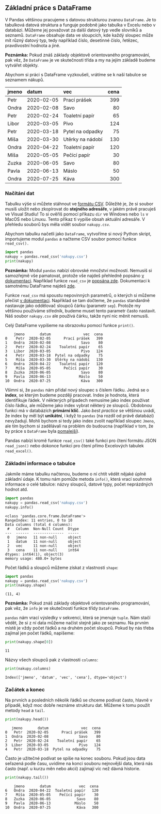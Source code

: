 ## Základní práce s DataFrame

V Pandas většinou pracujeme s datovou strukturou zvanou `DataFrame`. Je to tabulková datová struktura a funguje podobně jako tabulka v Excelu nebo v databázi. Můžeme jej považovat za další datový typ vedle slovníků a seznamů. `DataFrame` obsahuje data ve sloupcích, kde každý sloupec může mít různý datový typ, tedy například číslo, desetinné číslo, řetězec, pravdivostní hodnota a jiné.

**Poznámka:** Pokud znáš základy objektově orientovaného programování, pak věz, že `DataFrame` je ve skutečnosti třída a my na jejím základě budeme vytvářet objekty.

Abychom si práci s DataFrame vyzkoušeli, vrátíme se k naší tabulce se seznamem nákupů.

| jmeno   | datum      | vec              | cena |
|:--------|:-----------|:-----------------|-----:|
| Petr    | 2020-02-05 | Prací prášek     |  399 |
| Ondra   | 2020-02-08 | Savo             |   80 |
| Petr    | 2020-02-24 | Toaletní papír   |   65 |
| Libor   | 2020-03-05 | Pivo             |  124 |
| Petr    | 2020-03-18 | Pytel na odpadky |   75 |
| Míša    | 2020-03-30 | Utěrky na nádobí |  130 |
| Ondra   | 2020-04-22 | Toaletní papír   |  120 |
| Míša    | 2020-05-05 | Pečící papír     |   30 |
| Zuzka   | 2020-06-05 | Savo             |   80 |
| Pavla   | 2020-06-13 | Máslo            |   50 |
| Ondra   | 2020-07-25 | Káva             |  300 |

### Načítání dat

Tabulku výše si můžete stáhnout ve [formátu CSV](assets/nakupy.csv). Důležité je, že si soubor musíš uložit nebo zkopírovat do **stejného adresáře**, v jakém právě pracuješ ve Visual Studiu! To si ověříš pomocí příkazu `dir` ve Windows nebo `ls` v MacOS nebo Linuxu. Tento příkaz ti vypíše obsah aktuální adresáře. V přehledu souborů bys měla vidět soubor `nakupy.csv`.

Abychom tabulku načetli jako `DataFrame`, vytvoříme si nový Python skript, importujeme modul `pandas` a načteme CSV soubor pomocí funkce `read_csv().`

```py
import pandas
nakupy = pandas.read_csv('nakupy.csv')
print(nakupy)
```

**Poznámka:** Modul `pandas` nabízí obrovské množství možností. Nemusíš si samozřejmě vše pamatovat, protože vše najdeš přehledně popsáno [v dokumentaci](https://pandas.pydata.org/docs/). Například funkce `read_csv` je [popsána zde](https://pandas.pydata.org/pandas-docs/stable/reference/api/pandas.read_csv.html). Dokumentaci k samotnému DataFrame najdeš [zde](https://pandas.pydata.org/pandas-docs/stable/reference/api/pandas.DataFrame.html).

Funkce `read_csv` má spoustu nepovinných parametrů, o kterých si můžeme přečíst [v dokumentaci](https://pandas.pydata.org/pandas-docs/stable/reference/api/pandas.read_csv.html). Například se tam dočteme, že `pandas` standardně nastavuje jako oddělovač sloupců čárku (parametr `sep`). Protože my většinou používáme středník, budeme muset tento parametr často nastavit. Náš soubor `nakupy.csv` ale používá čárku, takže nyní nic měnit nemusíš.

Celý DataFrame vypíšeme na obrazovku pomocí funkce `print()`.

```shell
    jmeno       datum               vec  cena
0    Petr  2020-02-05      Prací prášek   399
1   Ondra  2020-02-08              Savo    80
2    Petr  2020-02-24    Toaletní papír    65
3   Libor  2020-03-05              Pivo   124
4    Petr  2020-03-18  Pytel na odpadky    75
5    Míša  2020-03-30  Utěrky na nádobí   130
6   Ondra  2020-04-22    Toaletní papír   120
7    Míša  2020-05-05      Pečící papír    30
8   Zuzka  2020-06-05              Savo    80
9   Pavla  2020-06-13             Máslo    50
10  Ondra  2020-07-25              Káva   300
```

Všimni si, že `pandas` nám přidal nový sloupec s číslem řádku. Jedná se o **index**, se kterým budeme později pracovat. Index je hodnota, která identifikuje řádek. V některých případech nemusíme jako index používat číslo řádku, ale můžeme jako index vybrat některý ze sloupců. Obdobnou funkci má v databázích **primární klíč**. Jako *best practice* se většinou uvádí, že index by měl být **unikátní**, i když to `pandas` (na rozdíl od právě databází) nevyžadují. Mohli bychom si tedy jako index zvolit například sloupec `Jmeno`, ale tím bychom si zadělávali na problém do budoucna (například v tom, že by práce s `DataFrame` byla [pomalejší](https://stackoverflow.com/q/16626058/4693904)).

Pandas nabízí kromě funkce `read_csv()` také funkci pro čtení formátu JSON `read_json()` nebo dokonce funkci pro čtení přímo Excelových tabulek `read_excel()`.

### Základní informace o tabulce

Jakmile máme tabulku načtenou, budeme o ní chtít vědět nějaké úplně základní údaje. K tomu nám pomůže metoda `info()`, která vrací souhrnné informace o celé tabulce: názvy sloupců, datové typy, počet neprázdných hodnot atd.

```py
import pandas
nakupy = pandas.read_csv('nakupy.csv')
nakupy.info()
```

```shell
<class 'pandas.core.frame.DataFrame'>
RangeIndex: 11 entries, 0 to 10
Data columns (total 4 columns):
 #   Column  Non-Null Count  Dtype
---  ------  --------------  -----
 0   jmeno   11 non-null     object
 1   datum   11 non-null     object
 2   vec     11 non-null     object
 3   cena    11 non-null     int64
dtypes: int64(1), object(3)
memory usage: 480.0+ bytes
```

Počet řádků a sloupců můžeme získat z vlastnosti `shape`:

```py
import pandas
nakupy = pandas.read_csv('nakupy.csv')
print(nakupy.shape)
```

```shell
(11, 4)
```

**Poznámka:** Pokud znáš základy objektově orientovaného programování, pak věz, že `info` je ve skutečnosti funkce třídy `DataFrame`.

`pandas` nám vrací výsledky v sekvenci, která se jmenuje `tuple`. Nám stačí vědět, že si z ní data můžeme načíst stejně jako ze seznamu. Na prvním místě je vždy počet řádků a na druhém počet sloupců. Pokud by nás třeba zajímal jen počet řádků, napíšeme:

```py
print(nakupy.shape[0])
```

```shell
11
```

Názvy všech sloupců pak z vlastnosti `columns`:

```py
print(nakupy.columns)
```

```shell
Index(['jmeno', 'datum', 'vec', 'cena'], dtype='object')
```

### Začátek a konec

Na prvních a posledních několik řádků se chceme podívat často, hlavně v případě, když moc dobře neznáme strukturu dat. Můžeme k tomu použít metody `head` a `tail`.

```py
print(nakupy.head())
```

```shell
   jmeno       datum               vec  cena
0   Petr  2020-02-05      Prací prášek   399
1  Ondra  2020-02-08              Savo    80
2   Petr  2020-02-24    Toaletní papír    65
3  Libor  2020-03-05              Pivo   124
4   Petr  2020-03-18  Pytel na odpadky    75
```

Často je užitečné podívat se spíše na konec souboru. Pokud jsou data seřazená podle času, uvidíme na konci souboru nejnovější data, která nás často (např. u kurzu měn nebo akcií) zajímají víc než dávná historie.

```py
print(nakupy.tail())
```

```shell
    jmeno       datum             vec  cena
6   Ondra  2020-04-22  Toaletní papír   120
7    Míša  2020-05-05    Pečící papír    30
8   Zuzka  2020-06-05            Savo    80
9   Pavla  2020-06-13           Máslo    50
10  Ondra  2020-07-25            Káva   300
```
